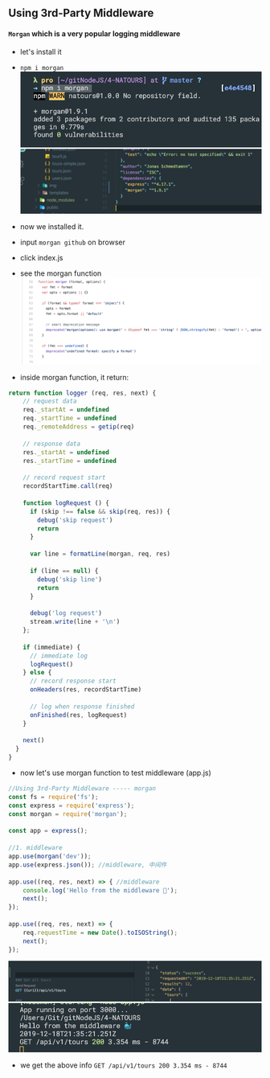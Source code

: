 ## Using 3rd-Party Middleware
#### `Morgan` which is a very popular logging middleware
- let's install it
- `npm i morgan `
![](img/2019-12-18-13-22-09.png)
![](img/2019-12-18-13-23-17.png)
- now we installed it.

- input `morgan github` on browser
- click index.js
- see the morgan function
![](img/2019-12-18-13-31-00.png)
- inside morgan function, it return:
```js
return function logger (req, res, next) {
    // request data
    req._startAt = undefined
    req._startTime = undefined
    req._remoteAddress = getip(req)

    // response data
    res._startAt = undefined
    res._startTime = undefined

    // record request start
    recordStartTime.call(req)

    function logRequest () {
      if (skip !== false && skip(req, res)) {
        debug('skip request')
        return
      }

      var line = formatLine(morgan, req, res)

      if (line == null) {
        debug('skip line')
        return
      }

      debug('log request')
      stream.write(line + '\n')
    };

    if (immediate) {
      // immediate log
      logRequest()
    } else {
      // record response start
      onHeaders(res, recordStartTime)

      // log when response finished
      onFinished(res, logRequest)
    }

    next()
  }
}
```
- now let's use morgan function to test middleware (app.js)
```js
//Using 3rd-Party Middleware ----- morgan
const fs = require('fs');
const express = require('express');
const morgan = require('morgan');

const app = express();

//1. middleware
app.use(morgan('dev'));
app.use(express.json()); //middleware, 中间件

app.use((req, res, next) => { //middleware
    console.log('Hello from the middleware 🐳');
    next();
});

app.use((req, res, next) => {
    req.requestTime = new Date().toISOString();
    next();
});
```
![](img/2019-12-18-13-35-35.png)
![](img/2019-12-18-13-35-49.png)
- we get the above info `GET /api/v1/tours 200 3.354 ms - 8744`
